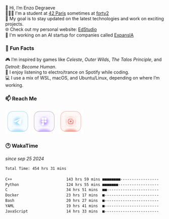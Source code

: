 👋 Hi, I’m Enzo Degraeve <br>
👨🏻‍🎓 I'm a student at [42 Paris](http://42.fr) sometimes at [forty2](https://42.fr/le-campus-de-paris/forty2/)<br>
🌱 My goal is to stay updated on the latest technologies and work on exciting projects.<br>
🌐 Check out my personal website: [EdStudio](https://edstudio.fr/)<br>
🤖 I'm working on an AI startup for companies called [ExpansIA](https://expansia.ai/)

### 🌟 Fun Facts
🎮 I’m inspired by games like *Celeste*, *Outer Wilds*, *The Talos Principle*, and *Detroit: Become Human*.<br>
🎵 I enjoy listening to electro/trance on Spotify while coding.<br>
💻 I use a mix of WSL, macOS, and Ubuntu/Linux, depending on where I’m working.

### 📫 Reach Me
[<img src="assets/telegram.png"/>](https://t.me/enzodeg40)
[<img src="assets/figma.png"/>](https://www.figma.com/@enzodeg40)
[<img src="assets/instagram.png"/>](https://www.instagram.com/henzolab/)

<!---
EnzoDeg40/EnzoDeg40 is a ✨ special ✨ repository because its `README.md` (this file) appears on your GitHub profile.
You can click the Preview link to take a look at your changes.
--->

### 🕐 WakaTime
*since sep 25 2024*

<!--START_SECTION:waka-->

```txt
Total Time: 454 hrs 31 mins

C++                        143 hrs 59 mins ■■■■■■■■-----------------   30.62 %
Python                     124 hrs 55 mins ■■■■■■■------------------   26.56 %
C                          34 hrs 51 mins  ■■-----------------------   07.41 %
Docker                     23 hrs 17 mins  ■------------------------   04.95 %
Bash                       20 hrs 27 mins  ■------------------------   04.35 %
YAML                       19 hrs 41 mins  ■------------------------   04.19 %
JavaScript                 14 hrs 33 mins  ■------------------------   03.09 %
```

<!--END_SECTION:waka-->
